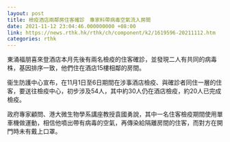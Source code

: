 ```yaml
---
layout: post
title: 檢疫酒店兩鄰房住客確診　專家料帶病毒空氣流入房間
date: 2021-11-12 23:04:46.000000000 +08:00
link: https://news.rthk.hk/rthk/ch/component/k2/1619596-20211112.htm
categories: rthk
---
```


東涌福朋喜來登酒店本月先後有兩名檢疫的住客確診，並發現二人有共同的病毒株，基因排序一致，他們住在酒店15樓相鄰的房間。

衞生防護中心宣布，在11月1日至6日期間在涉事酒店檢疫、與確診者同住一層的住客，要送往檢疫中心，初步涉及54人，其中約30人仍在酒店檢疫，約20人已完成檢疫。

政府專家顧問、港大微生物學系講座教授袁國勇說，其中一名住客檢疫期間使用單車機做運動，相信他噴出帶有病毒的空氣，再傳染給隔離房間的住客，而對方在開門時未有戴上口罩。
